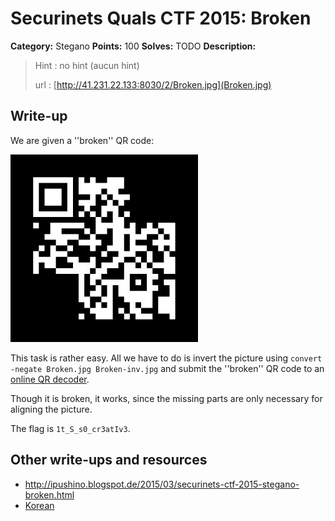 # Securinets Quals CTF 2015: Broken

**Category:** Stegano
**Points:** 100
**Solves:** TODO
**Description:** 

> Hint : no hint (aucun hint) 
>
> url : [http://41.231.22.133:8030/2/Broken.jpg](Broken.jpg)

## Write-up

We are given a ''broken'' QR code:

![](Broken.jpg)

This task is rather easy. All we have to do is invert the picture using `convert -negate Broken.jpg Broken-inv.jpg` and submit the ''broken'' QR code to an [online QR decoder](https://zxing.org/w/decode.jspx).

Though it is broken, it works, since the missing parts are only necessary for aligning the picture.

The flag is `1t_S_s0_cr3atIv3`.

## Other write-ups and resources

* <http://ipushino.blogspot.de/2015/03/securinets-ctf-2015-stegano-broken.html>
* [Korean](http://blog.naver.com/hy00un__/220306608668)